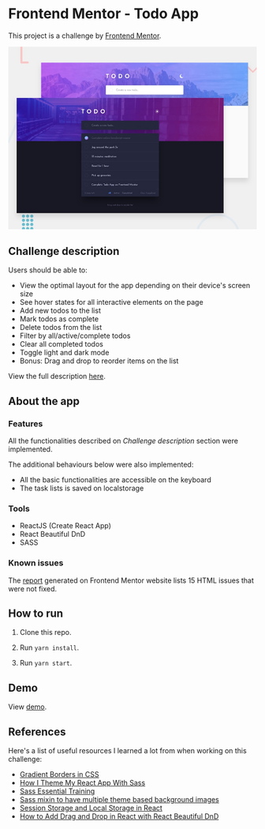 # Frontend Mentor - Todo App

This project is a challenge by [Frontend Mentor](https://www.frontendmentor.io).


![Todo App](https://raw.githubusercontent.com/mileine/frontendmentor-todo-app-react/main/src/assets/desktop-preview.jpg "Todo App - Design preview")


## Challenge description

Users should be able to:

- View the optimal layout for the app depending on their device's screen size
- See hover states for all interactive elements on the page
- Add new todos to the list
- Mark todos as complete
- Delete todos from the list
- Filter by all/active/complete todos
- Clear all completed todos
- Toggle light and dark mode
- Bonus: Drag and drop to reorder items on the list

View the full description [here](https://www.frontendmentor.io/challenges/todo-app-Su1_KokOW).

## About the app

### Features

All the functionalities described on *Challenge description* section were implemented.

The additional behaviours below were also implemented:

- All the basic functionalities are accessible on the keyboard
- The task lists is saved on localstorage

### Tools

- ReactJS (Create React App)
- React Beautiful DnD
- SASS 


### Known issues

The [report](https://www.frontendmentor.io/solutions/todo-app-using-reactjs-I9UzE1vG2/report) generated on Frontend Mentor website lists 15 HTML issues that were not fixed. 


## How to run

1. Clone this repo.

2. Run `yarn install`.

3. Run `yarn start`.


## Demo 

View [demo](https://frontendmentor-todo-app-react.vercel.app/).

## References

Here's a list of useful resources I learned a lot from when working on this challenge:

- [Gradient Borders in CSS](https://css-tricks.com/gradient-borders-in-css/)
- [How I Theme My React App With Sass](https://www.webtips.dev/how-i-theme-my-react-app-with-sass)
- [Sass Essential Training](https://www.linkedin.com/learning-login/share?forceAccount=false&redirect=https%3A%2F%2Fwww.linkedin.com%2Flearning%2Fsass-essential-training%3Ftrk%3Dshare_ent_url)
- [Sass mixin to have multiple theme based background images](https://medium.com/@traumastronaut/sass-mixin-to-have-multiple-theme-based-background-images-e278439299e6)
- [Session Storage and Local Storage in React](https://www.robinwieruch.de/local-storage-react)
- [How to Add Drag and Drop in React with React Beautiful DnD](https://www.freecodecamp.org/news/how-to-add-drag-and-drop-in-react-with-react-beautiful-dnd/)
